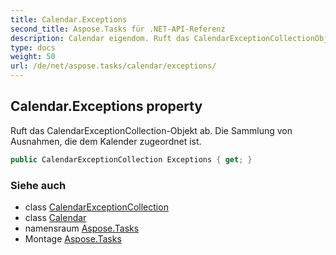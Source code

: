 ```yaml
---
title: Calendar.Exceptions
second_title: Aspose.Tasks für .NET-API-Referenz
description: Calendar eigendom. Ruft das CalendarExceptionCollectionObjekt ab. Die Sammlung von Ausnahmen die dem Kalender zugeordnet ist.
type: docs
weight: 50
url: /de/net/aspose.tasks/calendar/exceptions/
---
```

## Calendar.Exceptions property

Ruft das CalendarExceptionCollection-Objekt ab. Die Sammlung von Ausnahmen, die dem Kalender zugeordnet ist.

```csharp
public CalendarExceptionCollection Exceptions { get; }
```

### Siehe auch

* class [CalendarExceptionCollection](../../calendarexceptioncollection/)
* class [Calendar](../)
* namensraum [Aspose.Tasks](../../calendar/)
* Montage [Aspose.Tasks](../../../)


